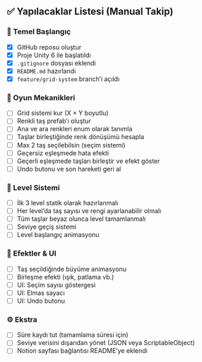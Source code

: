 ## ✅ Yapılacaklar Listesi (Manual Takip)

### 🎯 Temel Başlangıç
- [x] GitHub reposu oluştur
- [x] Proje Unity 6 ile başlatıldı
- [x] `.gitignore` dosyası eklendi
- [x] `README.md` hazırlandı
- [x] `feature/grid-system` branch’i açıldı

### 🧱 Oyun Mekanikleri
- [ ] Grid sistemi kur (X × Y boyutlu)
- [ ] Renkli taş prefab’ı oluştur
- [ ] Ana ve ara renkleri enum olarak tanımla
- [ ] Taşlar birleştiğinde renk dönüşümü hesapla
- [ ] Max 2 taş seçilebilsin (seçim sistemi)
- [ ] Geçersiz eşleşmede hata efekti
- [ ] Geçerli eşleşmede taşları birleştir ve efekt göster
- [ ] Undo butonu ve son hareketi geri al

### 🧩 Level Sistemi
- [ ] İlk 3 level statik olarak hazırlanmalı
- [ ] Her level’da taş sayısı ve rengi ayarlanabilir olmalı
- [ ] Tüm taşlar beyaz olunca level tamamlanmalı
- [ ] Seviye geçiş sistemi
- [ ] Level başlangıç animasyonu

### 💅 Efektler & UI
- [ ] Taş seçildiğinde büyüme animasyonu
- [ ] Birleşme efekti (ışık, patlama vb.)
- [ ] UI: Seçim sayısı göstergesi
- [ ] UI: Elmas sayacı
- [ ] UI: Undo butonu

### ⚙️ Ekstra
- [ ] Süre kaydı tut (tamamlama süresi için)
- [ ] Seviye verisini dışarıdan yönet (JSON veya ScriptableObject)
- [ ] Notion sayfası bağlantısı README’ye eklendi
